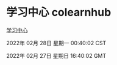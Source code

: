# 学习中心 colearnhub
[学习中心](http://59.174.27.143:56308/colearnhub/)

2022年 02月 28日 星期一 00:40:02 CST

2022年 02月 27日 星期日 16:40:02 GMT
